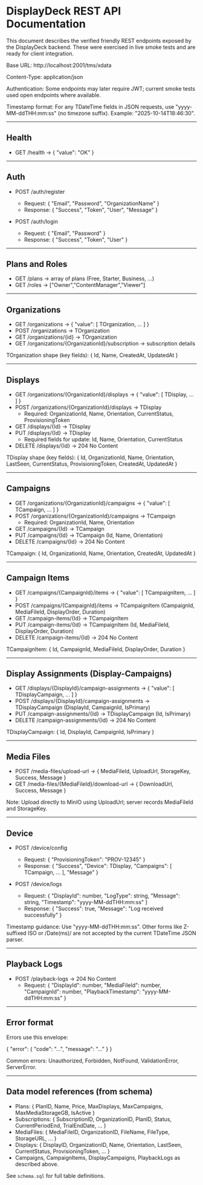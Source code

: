 # DisplayDeck REST API Documentation

This document describes the verified friendly REST endpoints exposed by the DisplayDeck backend. These were exercised in live smoke tests and are ready for client integration.

Base URL: http://localhost:2001/tms/xdata

Content-Type: application/json

Authentication: Some endpoints may later require JWT; current smoke tests used open endpoints where available.

Timestamp format: For any TDateTime fields in JSON requests, use "yyyy-MM-ddTHH:mm:ss" (no timezone suffix). Example: "2025-10-14T18:46:30".

---

## Health

- GET /health → { "value": "OK" }

---

## Auth

- POST /auth/register
  - Request: { "Email", "Password", "OrganizationName" }
  - Response: { "Success", "Token", "User", "Message" }

- POST /auth/login
  - Request: { "Email", "Password" }
  - Response: { "Success", "Token", "User" }

---

## Plans and Roles

- GET /plans → array of plans (Free, Starter, Business, ...)
- GET /roles → ["Owner","ContentManager","Viewer"]

---

## Organizations

- GET /organizations → { "value": [ TOrganization, ... ] }
- POST /organizations → TOrganization
- GET /organizations/{id} → TOrganization
- GET /organizations/{OrganizationId}/subscription → subscription details

TOrganization shape (key fields): { Id, Name, CreatedAt, UpdatedAt }

---

## Displays

- GET /organizations/{OrganizationId}/displays → { "value": [ TDisplay, ... ] }
- POST /organizations/{OrganizationId}/displays → TDisplay
  - Required: OrganizationId, Name, Orientation, CurrentStatus, ProvisioningToken
- GET /displays/{Id} → TDisplay
- PUT /displays/{Id} → TDisplay
  - Required fields for update: Id, Name, Orientation, CurrentStatus
- DELETE /displays/{Id} → 204 No Content

TDisplay shape (key fields): { Id, OrganizationId, Name, Orientation, LastSeen, CurrentStatus, ProvisioningToken, CreatedAt, UpdatedAt }

---

## Campaigns

- GET /organizations/{OrganizationId}/campaigns → { "value": [ TCampaign, ... ] }
- POST /organizations/{OrganizationId}/campaigns → TCampaign
  - Required: OrganizationId, Name, Orientation
- GET /campaigns/{Id} → TCampaign
- PUT /campaigns/{Id} → TCampaign (Id, Name, Orientation)
- DELETE /campaigns/{Id} → 204 No Content

TCampaign: { Id, OrganizationId, Name, Orientation, CreatedAt, UpdatedAt }

---

## Campaign Items

- GET /campaigns/{CampaignId}/items → { "value": [ TCampaignItem, ... ] }
- POST /campaigns/{CampaignId}/items → TCampaignItem (CampaignId, MediaFileId, DisplayOrder, Duration)
- GET /campaign-items/{Id} → TCampaignItem
- PUT /campaign-items/{Id} → TCampaignItem (Id, MediaFileId, DisplayOrder, Duration)
- DELETE /campaign-items/{Id} → 204 No Content

TCampaignItem: { Id, CampaignId, MediaFileId, DisplayOrder, Duration }

---

## Display Assignments (Display-Campaigns)

- GET /displays/{DisplayId}/campaign-assignments → { "value": [ TDisplayCampaign, ... ] }
- POST /displays/{DisplayId}/campaign-assignments → TDisplayCampaign (DisplayId, CampaignId, IsPrimary)
- PUT /campaign-assignments/{Id} → TDisplayCampaign (Id, IsPrimary)
- DELETE /campaign-assignments/{Id} → 204 No Content

TDisplayCampaign: { Id, DisplayId, CampaignId, IsPrimary }

---

## Media Files

- POST /media-files/upload-url → { MediaFileId, UploadUrl, StorageKey, Success, Message }
- GET /media-files/{MediaFileId}/download-url → { DownloadUrl, Success, Message }

Note: Upload directly to MinIO using UploadUrl; server records MediaFileId and StorageKey.

---

## Device

- POST /device/config
  - Request: { "ProvisioningToken": "PROV-12345" }
  - Response: { "Success", "Device": TDisplay, "Campaigns": [ TCampaign, ... ], "Message" }

- POST /device/logs
  - Request: { "DisplayId": number, "LogType": string, "Message": string, "Timestamp": "yyyy-MM-ddTHH:mm:ss" }
  - Response: { "Success": true, "Message": "Log received successfully" }

Timestamp guidance: Use "yyyy-MM-ddTHH:mm:ss". Other forms like Z-suffixed ISO or /Date(ms)/ are not accepted by the current TDateTime JSON parser.

---

## Playback Logs

- POST /playback-logs → 204 No Content
  - Request: { "DisplayId": number, "MediaFileId": number, "CampaignId": number, "PlaybackTimestamp": "yyyy-MM-ddTHH:mm:ss" }

---

## Error format

Errors use this envelope:

{ "error": { "code": "...", "message": "..." } }

Common errors: Unauthorized, Forbidden, NotFound, ValidationError, ServerError.

---

## Data model references (from schema)

- Plans: { PlanID, Name, Price, MaxDisplays, MaxCampaigns, MaxMediaStorageGB, IsActive }
- Subscriptions: { SubscriptionID, OrganizationID, PlanID, Status, CurrentPeriodEnd, TrialEndDate, ... }
- MediaFiles: { MediaFileID, OrganizationID, FileName, FileType, StorageURL, ... }
- Displays: { DisplayID, OrganizationID, Name, Orientation, LastSeen, CurrentStatus, ProvisioningToken, ... }
- Campaigns, CampaignItems, DisplayCampaigns, PlaybackLogs as described above.

See `schema.sql` for full table definitions.
